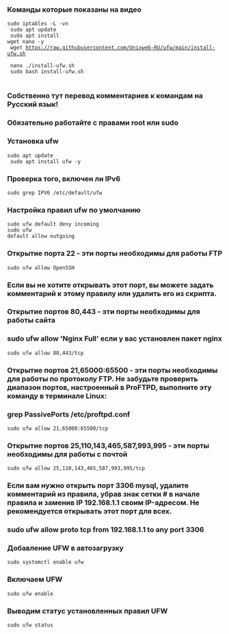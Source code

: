 ### Команды которые показаны на видео
<code>sudo iptables -L -vn <br>
sudo apt update <br>
sudo apt install wget nano -y <br>
wget https://raw.githubusercontent.com/Unixweb-RU/ufw/main/install-ufw.sh <br>
nano ./install-ufw.sh <br>
sudo bash install-ufw.sh</code>
#
### Собственно тут перевод комментариев к командам на Русский язык! 
### Обязательно работайте с правами root или sudo
### Установка ufw
<code>sudo apt update<br>
sudo apt install ufw -y</code>
### Проверка того, включен ли IPv6<br>
<code>sudo grep IPV6 /etc/default/ufw</code><br>
### Настройка правил ufw по умолчанию<br>
<code>sudo ufw default deny incoming</code><br>
<code>sudo ufw default allow outgoing</code><br>
### Открытие порта 22 - эти порты необходимы для работы FTP<br>
<code>sudo ufw allow OpenSSH</code><br>
### Если вы не хотите открывать этот порт, вы можете задать комментарий к этому правилу или удалить его из скрипта.
### Открытие портов 80,443 - эти порты необходимы для работы сайта
### sudo ufw allow 'Nginx Full' если у вас установлен пакет nginx<br>
<code>sudo ufw allow 80,443/tcp</code><br>
### Открытие портов 21,65000:65500 - эти порты необходимы для работы по протоколу FTP. Не забудьте проверить диапазон портов, настроенный в ProFTPD, выполните эту команду в терминале Linux:
### grep PassivePorts /etc/proftpd.conf<br>
<code>sudo ufw allow 21,65000:65500/tcp</code><br>
### Открытие портов 25,110,143,465,587,993,995 - эти порты необходимы для работы с почтой<br>
<code>sudo ufw allow 25,110,143,465,587,993,995/tcp</code><br>
### 
### Если вам нужно открыть порт 3306 mysql, удалите комментарий из правила, убрав знак сетки # в начале правила и заменив IP 192.168.1.1 своим IP-адресом. Не рекомендуется открывать этот порт для всех.<br>
### sudo ufw allow proto tcp from 192.168.1.1 to any port 3306
### Добавление UFW в автозагрузку<br>
<code>sudo systemctl enable ufw</code><br>
### Включаем UFW<br>
<code>sudo ufw enable</code><br>
### Выводим статус установленных правил UFW<br>
<code>sudo ufw status</code><br>
